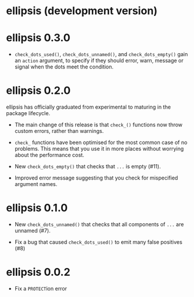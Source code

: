 
# ellipsis (development version)


# ellipsis 0.3.0

* `check_dots_used()`, `check_dots_unnamed()`, and `check_dots_empty()` gain an
  `action` argument, to specify if they should error, warn, message or signal
  when the dots meet the condition.


# ellipsis 0.2.0

ellipsis has officially graduated from experimental to maturing in the
package lifecycle.

* The main change of this release is that `check_()` functions now
  throw custom errors, rather than warnings.

* `check_` functions have been optimised for the most common case of no
  problems. This means that you use it in more places without worrying
  about the performance cost.

* New `check_dots_empty()` that checks that `...` is empty (#11).

* Improved error message suggesting that you check for mispecified
  argument names.


# ellipsis 0.1.0

* New `check_dots_unnamed()` that checks that all components of `...` are
  unnamed (#7).

* Fix a bug that caused `check_dots_used()` to emit many false positives (#8)


# ellipsis 0.0.2

* Fix a `PROTECT`ion error
